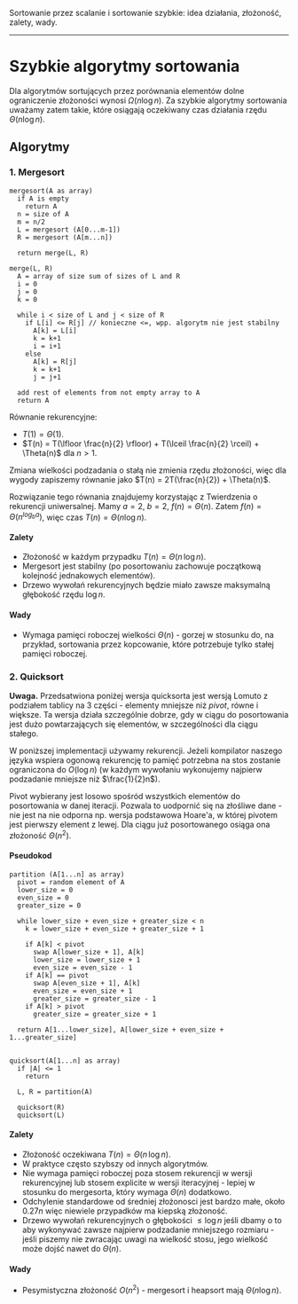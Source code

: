 Sortowanie przez scalanie i sortowanie szybkie: idea działania, złożoność,
zalety, wady.

---

# Szybkie algorytmy sortowania
Dla algorytmów sortujących przez porównania elementów dolne ograniczenie złożoności wynosi $\Omega(n \log n)$. Za szybkie algorytmy sortowania uważamy zatem takie, które osiągają oczekiwany czas działania rzędu $\Theta(n \log n)$.

## Algorytmy
### 1. Mergesort
````
mergesort(A as array)
  if A is empty
    return A
  n = size of A
  m = n/2
  L = mergesort (A[0...m-1])
  R = mergesort (A[m...n])

  return merge(L, R)

merge(L, R)
  A = array of size sum of sizes of L and R
  i = 0
  j = 0
  k = 0
  
  while i < size of L and j < size of R
    if L[i] <= R[j] // konieczne <=, wpp. algorytm nie jest stabilny
      A[k] = L[i]
      k = k+1
      i = i+1
    else
      A[k] = R[j]
      k = k+1
      j = j+1

  add rest of elements from not empty array to A
  return A
````
Równanie rekurencyjne: 
* $T(1) = \Theta(1)$.
* $T(n) = T(\lfloor \frac{n}{2} \rfloor) + T(\lceil \frac{n}{2} \rceil) + \Theta(n)$ dla $n > 1$.

Zmiana wielkości podzadania o stałą nie zmienia rzędu złożoności, więc dla wygody zapiszemy równanie jako $T(n) = 2T(\frac{n}{2}) + \Theta(n)$.

Rozwiązanie tego równania znajdujemy korzystając z Twierdzenia o rekurencji uniwersalnej. Mamy $a = 2$, $b = 2$, $f(n) = \Theta(n)$.  Zatem $f(n) = \Theta(n^{log_b a})$, więc czas $T(n) = \Theta(n \log n)$.


#### Zalety
* Złożoność w każdym przypadku $T(n) = \Theta(n\, \log n)$. 
* Mergesort jest stabilny (po posortowaniu zachowuje początkową kolejność jednakowych elementów).
* Drzewo wywołań rekurencyjnych będzie miało zawsze maksymalną głębokość rzędu $\log n$.

#### Wady
* Wymaga pamięci roboczej wielkości $\Theta(n)$ - gorzej w stosunku do, na przykład, sortowania przez kopcowanie, które potrzebuje tylko stałej pamięci roboczej.

### 2. Quicksort
**Uwaga.** Przedsatwiona poniżej wersja quicksorta jest wersją Lomuto z podziałem tablicy na 3 części - elementy mniejsze niż $pivot$, równe i większe. Ta wersja działa szczególnie dobrze, gdy w ciągu do posortowania jest dużo powtarzających się elementów, w szczególności dla ciągu stałego.

W poniższej implementacji używamy rekurencji. Jeżeli kompilator naszego języka wspiera ogonową rekurencję to pamięć potrzebna na stos zostanie ograniczona do $O(\log n)$ (w każdym wywołaniu wykonujemy najpierw podzadanie mniejsze niż $\frac{1}{2}n$).

Pivot wybierany jest losowo spośród wszystkich elementów do posortowania w danej iteracji. Pozwala to uodpornić się na złośliwe dane - nie jest na nie odporna np. wersja podstawowa Hoare'a, w której pivotem jest pierwszy element z lewej. Dla ciągu już posortowanego osiąga ona złożoność $\Theta(n^2)$.
#### Pseudokod
````
partition (A[1...n] as array)
  pivot = random element of A
  lower_size = 0
  even_size = 0
  greater_size = 0

  while lower_size + even_size + greater_size < n
    k = lower_size + even_size + greater_size + 1

    if A[k] < pivot
      swap A[lower_size + 1], A[k]
      lower_size = lower_size + 1
      even_size = even_size - 1
    if A[k] == pivot
      swap A[even_size + 1], A[k]
      even_size = even_size + 1
      greater_size = greater_size - 1
    if A[k] > pivot
      greater_size = greater_size + 1

  return A[1...lower_size], A[lower_size + even_size + 1...greater_size]


quicksort(A[1...n] as array)
  if |A| <= 1
    return

  L, R = partition(A)

  quicksort(R)
  quicksort(L)
````

#### Zalety
* Złożoność oczekiwana $T(n) = \Theta(n\, \log n)$. 
* W praktyce często szybszy od innych algorytmów.
* Nie wymaga pamięci roboczej poza stosem rekurencji w wersji rekurencyjnej lub stosem explicite w wersji iteracyjnej - lepiej w stosunku do mergesorta, który wymaga $\Theta(n)$ dodatkowo.
* Odchylenie standardowe od średniej złożonosci jest bardzo małe, około $0.27n$ więc niewiele przypadków ma kiepską złożoność.
* Drzewo wywołań rekurencyjnych o głębokości $\leq \log n$ jeśli dbamy o to aby wykonywać zawsze najpierw podzadanie mniejszego rozmiaru - jeśli piszemy nie zwracając uwagi na wielkość stosu, jego wielkość może dojść nawet do $\Theta(n)$.

#### Wady
* Pesymistyczna złożoność $O(n^2)$ - mergesort i heapsort mają $\Theta(n \log n)$.


